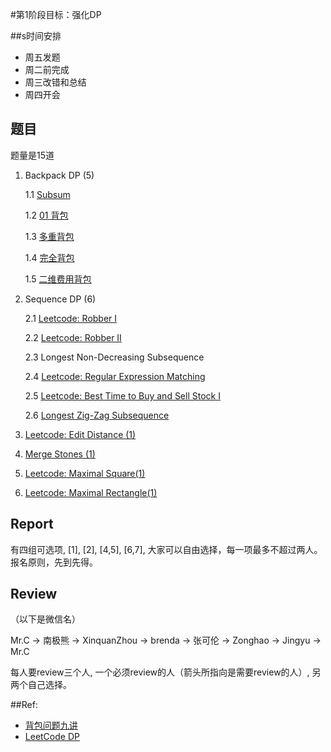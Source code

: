 #第1阶段目标：强化DP

##s时间安排

* 周五发题
* 周二前完成
* 周三改错和总结
* 周四开会

## 题目

题量是15道

1. Backpack DP (5)

   1.1 [Subsum](http://www.geeksforgeeks.org/dynamic-programming-subset-sum-problem/)

   1.2 [01 背包](http://love-oriented.com/pack/P01.html)

   1.3 [多重背包](http://love-oriented.com/pack/P03.html)

   1.4 [完全背包](http://love-oriented.com/pack/P02.html)

   1.5 [二维费用背包](http://love-oriented.com/pack/P05.html)

2. Sequence DP (6)

   2.1 [Leetcode: Robber I](https://leetcode.com/problems/house-robber/)

   2.2 [Leetcode: Robber II](https://leetcode.com/problems/house-robber-ii/)

   2.3 Longest Non-Decreasing Subsequence

   2.4 [Leetcode: Regular Expression Matching](https://leetcode.com/problems/regular-expression-matching/)

   2.5 [Leetcode: Best Time to Buy and Sell Stock I](https://leetcode.com/problems/best-time-to-buy-and-sell-stock/)

   2.6 [Longest Zig-Zag Subsequence](http://community.topcoder.com/stat?c=problem_statement&pm=1259&rd=4493)

4. [Leetcode: Edit Distance (1)](https://leetcode.com/problems/edit-distance/)

5. [Merge Stones (1)](http://www.cprogramdevelop.com/4536284/)

6. [Leetcode: Maximal Square(1)](https://leetcode.com/problems/maximal-square/)

7. [Leetcode: Maximal Rectangle(1)](https://leetcode.com/problems/maximal-rectangle/)

## Report

有四组可选项, [1], [2], [4,5], [6,7], 大家可以自由选择，每一项最多不超过两人。报名原则，先到先得。

## Review
（以下是微信名）

Mr.C -> 南极熊 -> XinquanZhou -> brenda -> 张可伦 -> Zonghao -> Jingyu -> Mr.C

每人要review三个人, 一个必须review的人（箭头所指向是需要review的人）, 另两个自己选择。

##Ref:
* [背包问题九讲](http://love-oriented.com/pack/)
* [LeetCode DP](https://leetcode.com/tag/dynamic-programming/)
